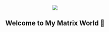 
<div id = "header" align = "center">
  <img src = "https://media.giphy.com/media/128Ygie2wLdH5m/giphy.gif"
 </div>
 
 <div align = "center">
 <h2> Welcome to My Matrix World 👋
</div>

<img src="https://komarev.com/ghpvc/?username=bharat1611&style=flat-square&color=blue" alt=""/>

